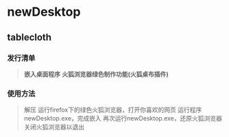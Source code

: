 # newDesktop

## tablecloth

### 发行清单

> **嵌入桌面程序**
> **火狐浏览器绿色制作功能(火狐桌布插件)**

### 使用方法

> 解压
> 运行firefox下的绿色火狐浏览器，打开你喜欢的网页
> 运行程序newDesktop.exe，完成嵌入
> 再次运行newDesktop.exe，还原火狐浏览器
> 关闭火狐浏览器以退出


